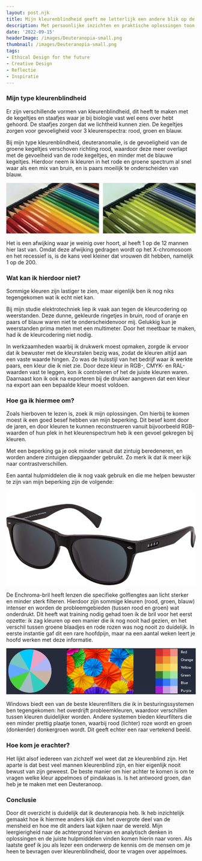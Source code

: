 ```yaml
---
layout: post.njk
title: Mijn kleurenblindheid geeft me letterlijk een andere blik op de wereld
description: Met persoonlijke inzichten en praktische oplossingen toon ik hoe ik mijn beperking op een creatieve manier heb omgebogen. Door de juiste hulpmiddelen te vinden, laat ik kleurenblindheid geen beperking zijn, maar juist een kans bieden om anders en innovatiever te kijken naar de wereld.
date: '2022-09-15'
headerImage: /images/Deuteranopia-small.png
thumbnail: /images/Deuteranopia-small.png
tags:
- Ethical Design for the future
- Creative Design
- Reflectie
- Inspiratie
---
```


### Mijn type kleurenblindheid

Er zijn verschillende vormen van kleurenblindheid, dit heeft te maken met de kegeltjes en staafjes waar je bij biologie vast wel eens over hebt gehoord. De staafjes zorgen dat we lichtheid kunnen zien. De kegeltjes zorgen voor gevoeligheid voor 3 kleurenspectra: rood, groen en blauw.

Bij mijn type kleurenblindheid, deuteranomalie, is de gevoeligheid van de groene kegeltjes verschoven richting rood, waardoor deze meer overlapt met de gevoelheid van de rode kegeltjes, en minder met de blauwe kegeltjes. Hierdoor neem ik kleuren in het rode en groene spectrum al snel waar als een mix van bruin, en is paars moeilijk te onderscheiden van blauw.

![Verschil tussen volledig zicht en zicht van iemand met Deuteranomalie - Voorbeeld van volledig zicht naast zicht van iemand met Deuteranomalie. Hierop zie je een potlodenassortiment, waar duidelijk verschil in in kleuren tussen de beide zichten zichtbaar is](/images/Deuteranopia.png)

Het is een afwijking waar je weinig over hoort, al heeft 1 op de 12 mannen hier last van. Omdat deze afwijking gedragen wordt op het X-chromosoom en het recessief is, is de kans veel kleiner dat vrouwen dit hebben, namelijk 1 op de 200.

### Wat kan ik hierdoor niet?

Sommige kleuren zijn lastiger te zien, maar eigenlijk ben ik nog niks tegengekomen wat ik echt niet kan.

Bij mijn studie elektrotechniek liep ik vaak aan tegen de kleurcodering op weerstanden. Deze dunne, gekleurde ringetjes in bruin, rood of oranje en paars of blauw waren niet te onderscheidenvoor mij. Gelukkig kun je weerstanden prima meten met een multimeter. Door het meetbaar te maken, had ik de kleurcodering niet nodig.

In werkzaamheden waarbij ik drukwerk moest opmaken, zorgde ik ervoor dat ik bewuster met de kleurstalen bezig was, zodat de kleuren altijd aan een vaste waarde hingen. Zo was de huisstijl van het bedrijf waar ik werkte paars, een kleur die ik niet zie. Door deze kleur in RGB-, CMYK- en RAL-waarden vast te leggen, kon ik controleren of het de juiste kleuren waren. Daarnaast kon ik ook na exporteren bij de drukker aangeven dat een kleur na export aan een bepaalde kleur moest voldoen.

### Hoe ga ik hiermee om?

Zoals hierboven te lezen is, zoek ik mijn oplossingen. Om hierbij te komen moest ik een goed besef hebben van mijn beperking. Dit besef komt door de jaren, en door kleuren te kunnen reconstrueren vanuit bijvoorbeeld RGB-waarden of hun plek in het kleurenspectrum heb ik een gevoel gekregen bij kleuren.

Met een beperking ga je ook minder vanuit dat zintuig beredeneren, en worden andere zintuigen diepgaander gebruikt. Zo merk ik dat ik meer kijk naar contrastverschillen.

Een aantal hulpmiddelen die ik nog vaak gebruik en die me helpen bewuster te zijn van mijn beperking zijn de volgende:

![Enchroma-bril - Zwarte zonnebril van het merk Enchroma en type Ellis. De glazen zijn niet enkel donkerder getint, maar hebben een paarse tint](/images/Enchroma-Ellis.webp)

De Enchroma-bril heeft lenzen die specifieke golflengtes aan licht sterker en minder sterk filteren. Hierdoor zijn sommige kleuren (rood, groen, blauw) intenser en worden de probleemgebieden (tussen rood en groen) wat onderdrukt. Dit heeft wat training nodig gehad toen ik de bril voor het eerst opzette: ik zag kleuren op een manier die ik nog nooit had gezien, en het verschil tussen groene blaadjes en rode rozen was nog nooit zo duidelijk. In eerste instantie gaf dit een rare hoofdpijn, maar na een aantal weken leert je hoofd werken met deze informatie.

![Windows 11 Kleurenfilter - Overzicht van de hulpmiddelen die Microsoft in Windows 11 biedt](/images/W11-colorFilter.png)

Windows biedt een van de beste kleurenfilters die ik in besturingssystemen ben tegengekomen: het overdrijft probleemkleuren, waardoor verschillen tussen kleuren duidelijker worden. Andere systemen bieden kleurfilters die een minder prettig plaatje tonen, waarbij rood (lichter) roze wordt en groen (donkerder) donkergroen wordt. Dit geeft echter een raar vertekend beeld.

### Hoe kom je erachter?

Het lijkt alsof iedereen van zichzelf wel weet dat ze kleurenblind zijn. Het aparte is dat best veel mannen kleurenblind zijn, en hier eigenlijk nooit bewust van zijn geweest. De beste manier om hier achter te komen is om te vragen welke kleur appelmoes of pindakaas is. Is het antwoord groen, dan heb je te maken met een Deuteranoop.

### Conclusie

Door dit overzicht is duidelijk dat ik deuteranopia heb. Ik heb inzichtelijk gemaakt hoe ik hiermee anders kijk dan het overgrote deel van de mensheid en hoe me dit anders laat kijken naar de wereld. Mijn leergierigheid naar de achtergrond hiervan en analytisch denken in oplossingen en de juiste hulpmiddelen vinden komen hierin naar voren. Als laatste geef ik jou als lezer een onderwerp de kennis om de mensen om je heen te bevragen over kleurenblindheid, door te vragen over appelmoes.


